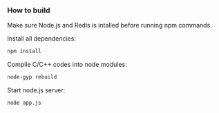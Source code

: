 ### How to build
Make sure Node.js and Redis is intalled before running npm commands.

Install all dependencies:
```bash
npm install
```

Compile C/C++ codes into node modules:
```bash
node-gyp rebuild
```

Start node.js server:
```bash
node app.js
```

